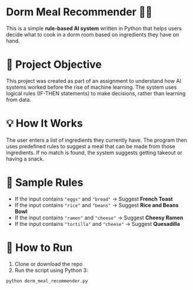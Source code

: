 # Dorm Meal Recommender 🍳🥘

This is a simple **rule-based AI system** written in Python that helps users decide what to cook in a dorm room based on ingredients they have on hand.

# 📌 Project Objective

This project was created as part of an assignment to understand how AI systems worked before the rise of machine learning. The system uses logical rules (IF-THEN statements) to make decisions, rather than learning from data.

# 💡 How It Works

The user enters a list of ingredients they currently have. The program then uses predefined rules to suggest a meal that can be made from those ingredients. If no match is found, the system suggests getting takeout or having a snack.

# 🧠 Sample Rules
- If the input contains `"eggs"` and `"bread"` → Suggest **French Toast**
- If the input contains `"rice"` and `"beans"` → Suggest **Rice and Beans Bowl**
- If the input contains `"ramen"` and `"cheese"` → Suggest **Cheesy Ramen**
- If the input contains `"tortilla"` and `"cheese"` → Suggest **Quesadilla**

# 🚀 How to Run

1. Clone or download the repo
2. Run the script using Python 3:

```bash
python dorm_meal_recommender.py
